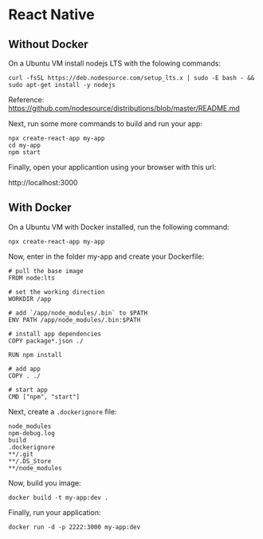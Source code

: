 # React Native

## Without Docker

On a Ubuntu VM install nodejs LTS with the folowing commands:

```
curl -fsSL https://deb.nodesource.com/setup_lts.x | sudo -E bash - && sudo apt-get install -y nodejs
```

Reference: https://github.com/nodesource/distributions/blob/master/README.md

Next, run some more commands to build and run your app:

```
npx create-react-app my-app
cd my-app
npm start
```

Finally, open your applicantion using your browser with this url: 

http://localhost:3000

## With Docker

On a Ubuntu VM with Docker installed, run the following command:

```
npx create-react-app my-app
```

Now, enter in the folder my-app and create your Dockerfile:

```
# pull the base image
FROM node:lts

# set the working direction
WORKDIR /app

# add `/app/node_modules/.bin` to $PATH
ENV PATH /app/node_modules/.bin:$PATH

# install app dependencies
COPY package*.json ./

RUN npm install

# add app
COPY . ./

# start app
CMD ["npm", "start"]
```

Next, create a `.dockerignore` file:

```
node_modules
npm-debug.log
build
.dockerignore
**/.git
**/.DS_Store
**/node_modules
```

Now, build you image:

```
docker build -t my-app:dev .
```

Finally, run your application:

```
docker run -d -p 2222:3000 my-app:dev
```

